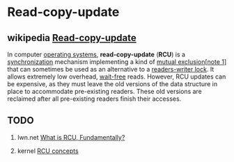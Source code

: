 # Read-copy-update



## wikipedia [Read-copy-update](https://en.wikipedia.org/wiki/Read-copy-update)

In computer [operating systems](https://infogalactic.com/info/Operating_system), **read-copy-update** (**RCU**) is a [synchronization](https://infogalactic.com/info/Synchronization_(computer_science)) mechanism implementing a kind of [mutual exclusion](https://infogalactic.com/info/Mutual_exclusion)[[note 1\]](https://infogalactic.com/info/Read-copy-update#cite_note-1) that can sometimes be used as an alternative to a [readers-writer lock](https://infogalactic.com/info/Readers-writer_lock). It allows extremely low overhead, [wait-free](https://infogalactic.com/info/Non-blocking_synchronization) reads. However, RCU updates can be expensive, as they must leave the old versions of the data structure in place to accommodate pre-existing readers. These old versions are reclaimed after all pre-existing readers finish their accesses.



## TODO

1) lwn.net [What is RCU, Fundamentally?](https://lwn.net/Articles/262464/)

2) kernel [RCU concepts](https://www.kernel.org/doc/html/latest/RCU/index.html)